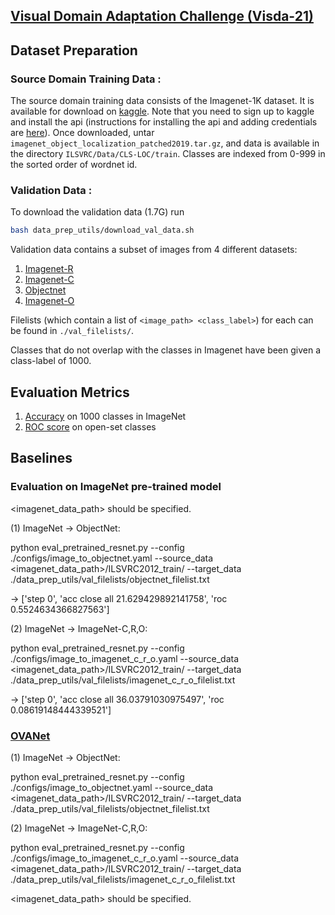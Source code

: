 
## [Visual Domain Adaptation Challenge (Visda-21)](http://ai.bu.edu/visda-2021/)


## Dataset Preparation

### Source Domain Training Data : 
The source domain training data consists of the Imagenet-1K dataset. It is 
available for download on [kaggle](https://www.kaggle.com/c/imagenet-object-localization-challenge/overview). 
Note that you need to sign up to kaggle and install the api (instructions for 
installing the api and adding credentials are [here](https://github.com/Kaggle/kaggle-api#kaggle-api)).
Once downloaded, untar `imagenet_object_localization_patched2019.tar.gz`, and data 
is available in the directory `ILSVRC/Data/CLS-LOC/train`.
Classes are indexed from 0-999 in the sorted order of wordnet id.


### Validation Data :
To download the validation data (1.7G) run
```bash
bash data_prep_utils/download_val_data.sh
```

Validation data contains a subset of images from 4 different datasets:

1. [Imagenet-R](https://github.com/hendrycks/imagenet-r)
2. [Imagenet-C](https://zenodo.org/record/2235448#.YM6VdzopCV4)
3. [Objectnet](https://objectnet.dev/index.html)
4. [Imagenet-O](https://github.com/hendrycks/natural-adv-examples)

Filelists (which contain a list of `<image_path> <class_label>`) for each can be found in `./val_filelists/`.

Classes that do not overlap with the classes in Imagenet have been given a class-label of 1000.

## Evaluation Metrics

1. [Accuracy](https://github.com/VisionLearningGroup/visda21-dev/blob/6b08d9600418d5a413d6f13459786a298ea6df87/eval.py#L75) on 1000 classes in ImageNet
2. [ROC score](https://github.com/VisionLearningGroup/visda21-dev/blob/6b08d9600418d5a413d6f13459786a298ea6df87/eval.py#L76)  on open-set classes


## Baselines


### Evaluation on ImageNet pre-trained model

<imagenet_data_path> should be specified.

(1) ImageNet -> ObjectNet:

python eval_pretrained_resnet.py --config ./configs/image_to_objectnet.yaml --source_data <imagenet_data_path>/ILSVRC2012_train/ --target_data ./data_prep_utils/val_filelists/objectnet_filelist.txt

-> ['step 0', 'acc close all 21.629429892141758', 'roc 0.5524634366827563']


(2) ImageNet -> ImageNet-C,R,O:

python eval_pretrained_resnet.py --config ./configs/image_to_imagenet_c_r_o.yaml --source_data <imagenet_data_path>/ILSVRC2012_train/ --target_data ./data_prep_utils/val_filelists/imagenet_c_r_o_filelist.txt

-> ['step 0', 'acc close all 36.03791030975497', 'roc 0.08619148444339521']

### [OVANet](https://arxiv.org/pdf/2104.03344.pdf)


(1) ImageNet -> ObjectNet:

python eval_pretrained_resnet.py --config ./configs/image_to_objectnet.yaml --source_data <imagenet_data_path>/ILSVRC2012_train/ --target_data ./data_prep_utils/val_filelists/objectnet_filelist.txt

(2) ImageNet -> ImageNet-C,R,O:

python eval_pretrained_resnet.py --config ./configs/image_to_imagenet_c_r_o.yaml --source_data <imagenet_data_path>/ILSVRC2012_train/ --target_data ./data_prep_utils/val_filelists/imagenet_c_r_o_filelist.txt

<imagenet_data_path> should be specified.



